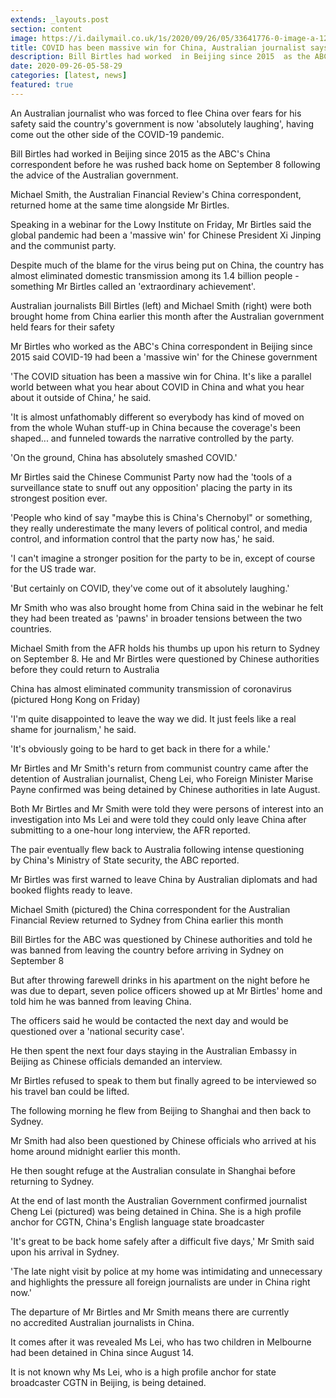 ```yaml
---
extends: _layouts.post
section: content
image: https://i.dailymail.co.uk/1s/2020/09/26/05/33641776-0-image-a-12_1601096144230.jpg 
title: COVID has been massive win for China, Australian journalist says 
description: Bill Birtles had worked  in Beijing since 2015  as the ABCs China correspondent before he was rushed back home on September 8 following the advice of the Australian government. 
date: 2020-09-26-05-58-29 
categories: [latest, news] 
featured: true 
--- 
```

An Australian journalist who was forced to flee China over fears for his safety said the country's government is now 'absolutely laughing', having come out the other side of the COVID-19 pandemic.

Bill Birtles had worked in Beijing since 2015 as the ABC's China correspondent before he was rushed back home on September 8 following the advice of the Australian government.

Michael Smith, the Australian Financial Review's China correspondent, returned home at the same time alongside Mr Birtles.

Speaking in a webinar for the Lowy Institute on Friday, Mr Birtles said the global pandemic had been a 'massive win' for Chinese President Xi Jinping and the communist party.

Despite much of the blame for the virus being put on China, the country has almost eliminated domestic transmission among its 1.4 billion people - something Mr Birtles called an 'extraordinary achievement'.

Australian journalists Bill Birtles (left) and Michael Smith (right) were both brought home from China earlier this month after the Australian government held fears for their safety

Mr Birtles who worked as the ABC's China correspondent in Beijing since 2015 said COVID-19 had been a 'massive win' for the Chinese government

'The COVID situation has been a massive win for China. It's like a parallel world between what you hear about COVID in China and what you hear about it outside of China,' he said.

'It is almost unfathomably different so everybody has kind of moved on from the whole Wuhan stuff-up in China because the coverage's been shaped... and funneled towards the narrative controlled by the party.

'On the ground, China has absolutely smashed COVID.' 

Mr Birtles said the Chinese Communist Party now had the 'tools of a surveillance state to snuff out any opposition' placing the party in its strongest position ever. 

'People who kind of say "maybe this is China's Chernobyl" or something, they really underestimate the many levers of political control, and media control, and information control that the party now has,' he said.

'I can't imagine a stronger position for the party to be in, except of course for the US trade war.

'But certainly on COVID, they've come out of it absolutely laughing.'

Mr Smith who was also brought home from China said in the webinar he felt they had been treated as 'pawns' in broader tensions between the two countries.

Michael Smith from the AFR holds his thumbs up upon his return to Sydney on September 8. He and Mr Birtles were questioned by Chinese authorities before they could return to Australia

China has almost eliminated community transmission of coronavirus (pictured Hong Kong on Friday)

'I'm quite disappointed to leave the way we did. It just feels like a real shame for journalism,' he said.

'It's obviously going to be hard to get back in there for a while.'

Mr Birtles and Mr Smith's return from communist country came after the detention of Australian journalist, Cheng Lei, who Foreign Minister Marise Payne confirmed was being detained by Chinese authorities in late August.

Both Mr Birtles and Mr Smith were told they were persons of interest into an investigation into Ms Lei and were told they could only leave China after submitting to a one-hour long interview, the AFR reported. 

The pair eventually flew back to Australia following intense questioning by China's Ministry of State security, the ABC reported. 

Mr Birtles was first warned to leave China by Australian diplomats and had booked flights ready to leave.

Michael Smith (pictured) the China correspondent for the Australian Financial Review returned to Sydney from China earlier this month

Bill Birtles for the ABC was questioned by Chinese authorities and told he was banned from leaving the country before arriving in Sydney on September 8

But after throwing farewell drinks in his apartment on the night before he was due to depart, seven police officers showed up at Mr Birtles' home and told him he was banned from leaving China.

The officers said he would be contacted the next day and would be questioned over a 'national security case'.   

He then spent the next four days staying in the Australian Embassy in Beijing as Chinese officials demanded an interview. 

Mr Birtles refused to speak to them but finally agreed to be interviewed so his travel ban could be lifted.

The following morning he flew from Beijing to Shanghai and then back to Sydney. 

Mr Smith had also been questioned by Chinese officials who arrived at his home around midnight earlier this month.

He then sought refuge at the Australian consulate in Shanghai before returning to Sydney. 

At the end of last month the Australian Government confirmed journalist Cheng Lei (pictured) was being detained in China. She is a high profile anchor for CGTN, China's English language state broadcaster

'It's great to be back home safely after a difficult five days,' Mr Smith said upon his arrival in Sydney.

'The late night visit by police at my home was intimidating and unnecessary and highlights the pressure all foreign journalists are under in China right now.' 

The departure of Mr Birtles and Mr Smith means there are currently no accredited Australian journalists in China. 

It comes after it was revealed Ms Lei, who has two children in Melbourne had been detained in China since August 14.

It is not known why Ms Lei, who is a high profile anchor for state broadcaster CGTN in Beijing, is being detained.  

